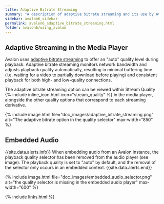 ```yaml
---
title: Adaptive Bitrate Streaming
summary: "A description of adaptive bitrate streaming and its use by Avalon."
sidebar: avalon6_sidebar
permalink: avalon6_adaptive_bitrate_streaming.html
folder: avalon6/using_avalon
---
```


## Adaptive Streaming in the Media Player

Avalon uses [adaptive bitrate streaming](https://en.wikipedia.org/wiki/Adaptive_bitrate_streaming) to offer an "auto" quality level during playback. Adaptive bitrate streaming monitors network bandwidth and adjusts playback quality automatically, resulting in minimal buffering time (i.e. waiting for a video to partially download before playing) and consistent playback for both high- and low-quality connections.

The adaptive bitrate streaming option can be viewed within Stream Quality {% include inline_icon.html icon="stream_quality" %} in the media player, alongside the other quality options that correspond to each streaming derivative.

{% include image.html file="doc_images/adaptive_bitrate_streaming.png" alt="The adaptive bitrate option in the quality selector" max-width="850" %}

## Embedded Audio

{{site.data.alerts.info}}
When embedding audio from an Avalon instance, the playback quality selector has been removed from the audio player (see image). The playback quality is set to "auto" by default, and the removal of the selector only occurs in an embedded context.
{{site.data.alerts.end}}

{% include image.html file="doc_images/embedded_audio_selector.png" alt="the quality selector is missing in the embedded audio player" max-width="600" %}

{% include links.html %}